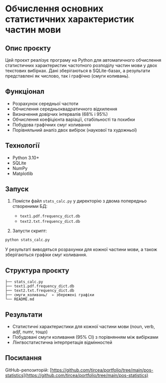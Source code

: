 # Обчислення основних статистичних характеристик частин мови

## Опис проєкту

Цей проєкт реалізує програму на Python для автоматичного обчислення статистичних характеристик частотного розподілу частин мови у двох текстових вибірках. Дані зберігаються в SQLite-базах, а результати представлені як числово, так і графічно (смуги коливань).

## Функціонал

- Розрахунок середньої частоти
- Обчислення середньоквадратичного відхилення
- Визначення довірчих інтервалів (68% і 95%)
- Обчислення коефіцієнта варіації, стабільності та похибки
- Побудова графічних смуг коливання
- Порівняльний аналіз двох вибірок (наукової та художньої)

## Технології

- Python 3.10+
- SQLite
- NumPy
- Matplotlib

## Запуск

1. Помісти файл `stats_calc.py` у директорію з двома попередньо створеними БД:
   - `text1.pdf.frequency_dict.db`
   - `text2.txt.frequency_dict.db`

2. Запусти скрипт:

```bash
python stats_calc.py
```

У результаті виводяться розрахунки для кожної частини мови, а також зберігаються графіки смуг коливання.

## Структура проєкту

```
├── stats_calc.py
├── text1.pdf.frequency_dict.db
├── text2.txt.frequency_dict.db
├── смуги_коливань/  ← збережені графіки
└── README.md
```

## Результати

- Статистичні характеристики для кожної частини мови (noun, verb, adjf, numr, тощо)
- Побудовані смуги коливання (95% CI) з порівнянням між вибірками
- Лінгвостатистична інтерпретація відмінностей

## Посилання

GitHub-репозиторій: [https://github.com/tircea/portfolio/tree/main/pos-statistics](https://github.com/tircea/portfolio/tree/main/pos-statistics)